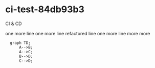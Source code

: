 # ci-test-84db93b3
CI &amp; CD

one more line
one more line
refactored line
one more line
more
more


```mermaid
  graph TD;
      A-->B;
      A-->C;
      B-->D;
      C-->D;
```

